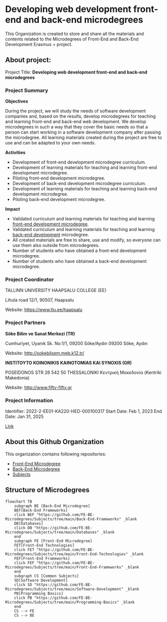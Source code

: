 # Developing web development front-end and back-end microdegrees

This Organization is created to store and share all the materials and contents related to the Microdegrees of Front-End and Back-End Development Erasmus + project.

## About project:

Project Title: **Developing web development front-end and back-end
microdegrees**

### Project Summary

**Objectives**

During the project, we will study the needs of software development companies and, based on the results, develop microdegrees for teaching and learning front-end and back-end web development.
We develop microdegrees in such a way that they cover the basic needs so that a person can start working in a software development company after passing the microdegree.
All learning materials created during the project are free to use and can be adapted to your own needs.

**Activities**

- Development of front-end development microdegree curriculum.
- Development of learning materials for teaching and learning front-end development microdegree.
- Piloting front-end development microdegree.
- Development of back-end development microdegree curriculum.
- Development of learning materials for teaching and learning back-end development microdegree.
- Piloting back-end development microdegree.

**Impact**

- Validated curriculum and learning materials for teaching and learning [front-end development microdegree](https://github.com/FE-BE-Microdegrees/Front-End-Microdegree).
- Validated curriculum and learning materials for teaching and learning [back-end development](https://github.com/FE-BE-Microdegrees/Back-End-Microdegree) microdegree.
- All created materials are free to share, use and modify, so everyone can use them also outside from microdegrees.
- Number of students who have obtained a front-end development microdegree.
- Number of students who have obtained a back-end development microdegree.

### Project Coordinator

TALLINN UNIVERSITY HAAPSALU COLLEGE (EE)

Lihula road 12/1, 90507, Haapsalu

Website: https://www.tlu.ee/haapsalu

### Project Partners

**Söke Bilim ve Sanat Merkezi (TR)**

Cumhuriyet, Uyanık Sk. No:1/1, 09200 Söke/Aydın
09200 Söke, Aydın

Website: http://sokebilsem.meb.k12.tr/


**INSTITOYTO KOINONIKIS KAINOTOMIAS KAI SYNOXIS (GR)**

POSEIDONOS STR 26
542 50 THESSALONIKI
Κεντρική Μακεδονία (Kentriki Makedonia)

Website: http://www.fifty-fifty.gr

### Project Information

Identifier: 2022-2-EE01-KA220-HED-000100317
Start Date: Feb 1, 2023
End Date: Jan 31, 2025

[Link](https://erasmus-plus.ec.europa.eu/projects/search/details/2022-2-EE01-KA220-HED-000100317)

## About this Github Organization

This organization contains following repositories:

- [Front-End Microdegree](https://github.com/FE-BE-Microdegrees/Front-End-Microdegree)
- [Back-End Microdegree](https://github.com/FE-BE-Microdegrees/Back-End-Microdegree)
- [Subjects](https://github.com/FE-BE-Microdegrees/Subjects)

## Structure of Microdegrees

```mermaid
flowchart TB
    subgraph BE [Back-End Microdegree]
    BEF[Back-End Frameworks]
    click BEF "https://github.com/FE-BE-Microdegrees/Subjects/tree/main/Back-End-Frameworks" _blank
    DB[Databases]
    click DB "https://github.com/FE-BE-Microdegrees/Subjects/tree/main/Databases" _blank
    end
    subgraph FE [Front-End Microdegree]
    FET[Front-End Technologies]
    click FET "https://github.com/FE-BE-Microdegrees/Subjects/tree/main/Front-End-Technologies" _blank
    FEF[Front-End Frameworks]
    click FEF "https://github.com/FE-BE-Microdegrees/Subjects/tree/main/Front-End-Frameworks" _blank
    end
    subgraph CS [Common Subjects]
    SD[Software Development]
    click SD "https://github.com/FE-BE-Microdegrees/Subjects/tree/main/Software-Development" _blank
    PB[Programming Basics]
    click PB "https://github.com/FE-BE-Microdegrees/Subjects/tree/main/Programming-Basics" _blank
    end
    CS --> FE
    CS --> BE

```